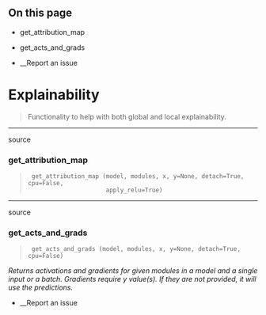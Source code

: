 ## On this page

  * get_attribution_map
  * get_acts_and_grads



  * __Report an issue



# Explainability

> Functionality to help with both global and local explainability.

* * *

source

### get_attribution_map

> 
>      get_attribution_map (model, modules, x, y=None, detach=True, cpu=False,
>                           apply_relu=True)

* * *

source

### get_acts_and_grads

> 
>      get_acts_and_grads (model, modules, x, y=None, detach=True, cpu=False)

_Returns activations and gradients for given modules in a model and a single input or a batch. Gradients require y value(s). If they are not provided, it will use the predictions._

  * __Report an issue


